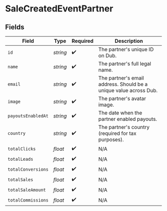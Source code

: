 # SaleCreatedEventPartner


## Fields

| Field                                                             | Type                                                              | Required                                                          | Description                                                       |
| ----------------------------------------------------------------- | ----------------------------------------------------------------- | ----------------------------------------------------------------- | ----------------------------------------------------------------- |
| `id`                                                              | *string*                                                          | :heavy_check_mark:                                                | The partner's unique ID on Dub.                                   |
| `name`                                                            | *string*                                                          | :heavy_check_mark:                                                | The partner's full legal name.                                    |
| `email`                                                           | *string*                                                          | :heavy_check_mark:                                                | The partner's email address. Should be a unique value across Dub. |
| `image`                                                           | *string*                                                          | :heavy_check_mark:                                                | The partner's avatar image.                                       |
| `payoutsEnabledAt`                                                | *string*                                                          | :heavy_check_mark:                                                | The date when the partner enabled payouts.                        |
| `country`                                                         | *string*                                                          | :heavy_check_mark:                                                | The partner's country (required for tax purposes).                |
| `totalClicks`                                                     | *float*                                                           | :heavy_check_mark:                                                | N/A                                                               |
| `totalLeads`                                                      | *float*                                                           | :heavy_check_mark:                                                | N/A                                                               |
| `totalConversions`                                                | *float*                                                           | :heavy_check_mark:                                                | N/A                                                               |
| `totalSales`                                                      | *float*                                                           | :heavy_check_mark:                                                | N/A                                                               |
| `totalSaleAmount`                                                 | *float*                                                           | :heavy_check_mark:                                                | N/A                                                               |
| `totalCommissions`                                                | *float*                                                           | :heavy_check_mark:                                                | N/A                                                               |
